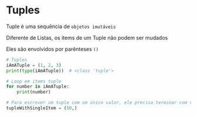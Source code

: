 # Tuples

Tuple é uma sequência de `objetos imutáveis`

Diferente de Listas, os items de um Tuple não podem ser mudados

Eles são envolvidos por parênteses `()`

```python
# Tuples
iAmATuple = (1, 2, 3)
print(type(iAmATuple))  # <class 'tuple'>

# Loop em items tuple
for number in iAmATuple:
    print(number)

# Para escrever um tuple com um único valor, ele precisa terminar com vírgula também
tupleWithSingleItem = (50,)
```

